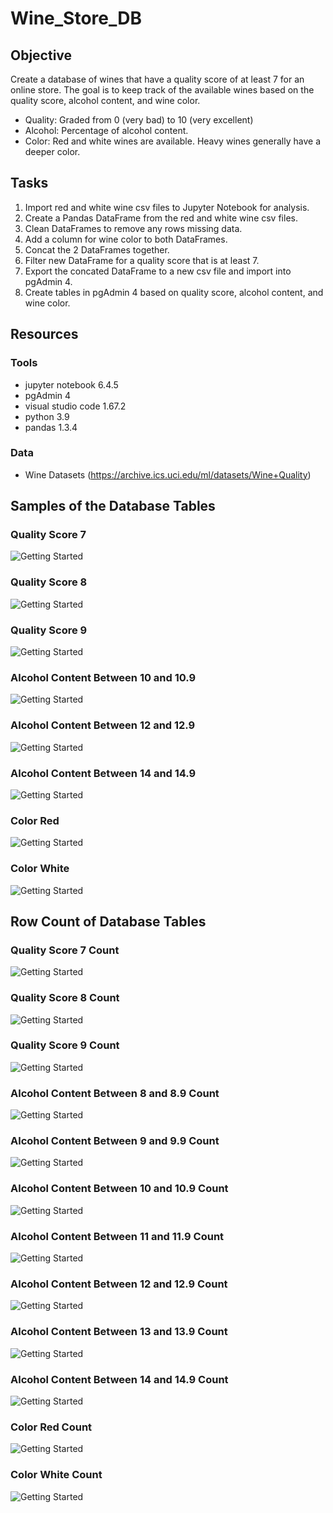 # Wine_Store_DB

## Objective
Create a database of wines that have a quality score of at least 7 for an online store.  The goal is to keep track of the available wines based on the quality score, alcohol content, and wine color.  

- Quality: Graded from 0 (very bad) to 10 (very excellent)
- Alcohol: Percentage of alcohol content.
- Color: Red and white wines are available.  Heavy wines generally have a deeper color.

## Tasks
1. Import red and white wine csv files to Jupyter Notebook for analysis.
2. Create a Pandas DataFrame from the red and white wine csv files.
3. Clean DataFrames to remove any rows missing data.
4. Add a column for wine color to both DataFrames.
6. Concat the 2 DataFrames together.
7. Filter new DataFrame for a quality score that is at least 7.
8. Export the concated DataFrame to a new csv file and import into pgAdmin 4.
9. Create tables in pgAdmin 4 based on quality score, alcohol content, and wine color.

## Resources
### Tools
- jupyter notebook 6.4.5
- pgAdmin 4
- visual studio code 1.67.2 
- python 3.9
- pandas 1.3.4

### Data
- Wine Datasets (https://archive.ics.uci.edu/ml/datasets/Wine+Quality)

## Samples of the Database Tables
### Quality Score 7
![Getting Started](images/quality_7.png)

### Quality Score 8
![Getting Started](images/quality_8.png)

### Quality Score 9
![Getting Started](images/quality_9.png)

### Alcohol Content Between 10 and 10.9
![Getting Started](images/alc_ten.png)

### Alcohol Content Between 12 and 12.9
![Getting Started](images/alc_12.png)

### Alcohol Content Between 14 and 14.9
![Getting Started](images/alc_14.png)

### Color Red
![Getting Started](images/red.png)

### Color White
![Getting Started](images/white.png)


## Row Count of Database Tables
### Quality Score 7 Count
![Getting Started](images/q7_count.png)

### Quality Score 8 Count
![Getting Started](images/q8_count.png)

### Quality Score 9 Count
![Getting Started](images/q9_count.png)

### Alcohol Content Between 8 and 8.9 Count
![Getting Started](images/a8_count.png)

### Alcohol Content Between 9 and 9.9 Count
![Getting Started](images/a9_count.png)

### Alcohol Content Between 10 and 10.9 Count
![Getting Started](images/a10_count.png)

### Alcohol Content Between 11 and 11.9 Count
![Getting Started](images/a11_count.png)

### Alcohol Content Between 12 and 12.9 Count
![Getting Started](images/a12_count.png)

### Alcohol Content Between 13 and 13.9 Count
![Getting Started](images/a13_count.png)

### Alcohol Content Between 14 and 14.9 Count
![Getting Started](images/a14_count.png)

### Color Red Count
![Getting Started](images/rd_count.png)

### Color White Count
![Getting Started](images/wh_count.png)
